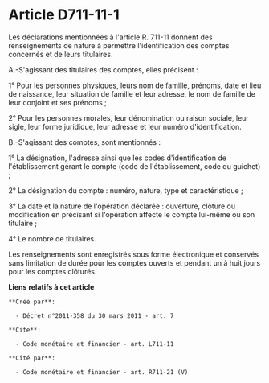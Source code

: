 # Article D711-11-1

Les déclarations mentionnées à l'article R. 711-11 donnent des renseignements de nature à permettre l'identification des
comptes concernés et de leurs titulaires.

A.-S'agissant des titulaires des comptes, elles précisent : 

1° Pour les personnes physiques, leurs nom de famille, prénoms, date et lieu de naissance, leur situation de famille et leur
adresse, le nom de famille de leur conjoint et ses prénoms ; 

2° Pour les personnes morales, leur dénomination ou raison sociale, leur sigle, leur forme juridique, leur adresse et leur
numéro d'identification.

B.-S'agissant des comptes, sont mentionnés : 

1° La désignation, l'adresse ainsi que les codes d'identification de l'établissement gérant le compte (code de
l'établissement, code du guichet) ; 

2° La désignation du compte : numéro, nature, type et caractéristique ; 

3° La date et la nature de l'opération déclarée : ouverture, clôture ou modification en précisant si l'opération affecte le
compte lui-même ou son titulaire ; 

4° Le nombre de titulaires. 

Les renseignements sont enregistrés sous forme électronique et conservés sans limitation de durée pour les comptes ouverts et
pendant un à huit jours pour les comptes clôturés.

**Liens relatifs à cet article**

	**Créé par**:

	  - Décret n°2011-358 du 30 mars 2011 - art. 7

	**Cite**:

	  - Code monétaire et financier - art. L711-11

	**Cité par**:

	  - Code monétaire et financier - art. R711-21 (V)

